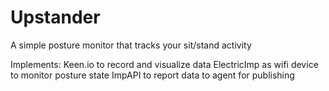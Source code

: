 # Upstander
A simple posture monitor that tracks your sit/stand activity

Implements:
Keen.io to record and visualize data 
ElectricImp as wifi device to monitor posture state
ImpAPI to report data to agent for publishing
